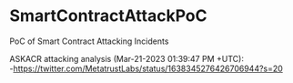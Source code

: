 # SmartContractAttackPoC
PoC of Smart Contract Attacking Incidents  


ASKACR attacking analysis (Mar-21-2023 01:39:47 PM +UTC):  
-https://twitter.com/MetatrustLabs/status/1638345276426706944?s=20  